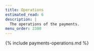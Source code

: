 ```yaml
---
title: Operations
estimated_read: 6
description: |
  The operations of the payments.
menu_order: 2300
---
```


{% include payments-operations.md %}
